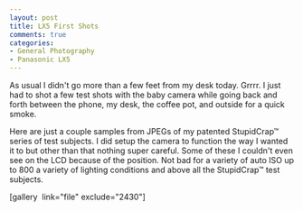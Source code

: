 ```yaml
---
layout: post
title: LX5 First Shots
comments: true
categories:
- General Photography
- Panasonic LX5
---
```

As usual I didn't go more than a few feet from my desk today. Grrrr. I just had to shot a few test shots with the baby camera while going back and forth between the phone, my desk, the coffee pot, and outside for a quick smoke.

Here are just a couple samples from JPEGs of my patented StupidCrap™ series of test subjects. I did setup the camera to function the way I wanted it to but other than that nothing super careful. Some of these I couldn't even see on the LCD because of the position. Not bad for a variety of auto ISO up to 800 a variety of lighting conditions and above all the StupidCrap™ test subjects.

[gallery  link="file" exclude="2430"] 